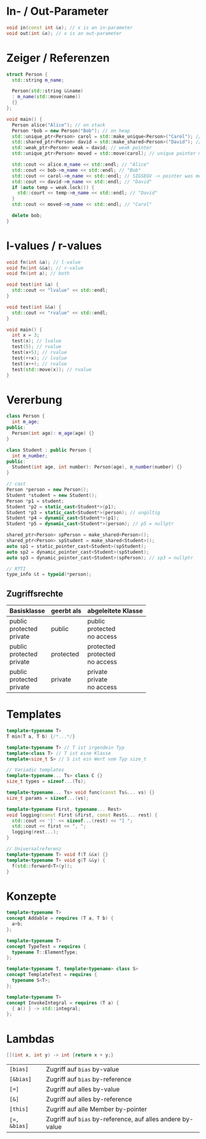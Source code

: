 # In- / Out-Parameter

```c++
void in(const int &x); // x is an in-parameter
void out(int &x); // x is an out-parameter
```

# Zeiger / Referenzen

```c++
struct Person {
  std::string m_name;

  Person(std::string &&name)
  : m_name(std::move(name))
  {}
};

void main() {
  Person alice("Alice"); // on stack
  Person *bob = new Person("Bob"); // on heap
  std::unique_ptr<Person> carol = std::make_unique<Person>("Carol"); // unique pointer
  std::shared_ptr<Person> david = std::make_shared<Person>("David"); // shared pointer
  std::weak_ptr<Person> weak = david; // weak pointer
  std::unique_ptr<Person> moved = std::move(carol); // unique pointer moved from carol

  std::cout << alice.m_name << std::endl; // "Alice"
  std::cout << bob->m_name << std::endl; // "Bob"
  std::cout << carol->m_name << std::endl; // SIGSEGV -> pointer was moved
  std::cout << david->m_name << std::endl; // "David"
  if (auto temp = weak.lock()) {
    std::court << temp->m_name << std::endl; // "David"
  }
  std::cout << moved->m_name << std::endl; // "Carol"

  delete bob;
}
```

# l-values / r-values

```c++
void fn(int &a); // l-value
void fn(int &&a); // r-value
void fn(int a); // both

void test(int &a) {
  std::cout << "lvalue" << std::endl;
}

void test(int &&a) {
  std::cout << "rvalue" << std::endl;
}

void main() {
  int x = 3;
  test(x); // lvalue
  test(5); // rvalue
  test(x+5); // rvalue
  test(++x); // lvalue
  test(x++); // rvalue
  test(std::move(x)); // rvalue
}
```

# Vererbung

```c++
class Person {
  int m_age;
public:
  Person(int age): m_age(age) {}
}

class Student : public Person {
  int m_number;
public:
  Student(int age, int number): Person(age), m_number(number) {}
}

// cast
Person *person = new Person();
Student *student = new Student();
Person *p1 = student;
Student *p2 = static_cast<Student*>(p1);
Student *p3 = static_cast<Student*>(person); // ungültig
Student *p4 = dynamic_cast<Student*>(p1);
Student *p5 = dynamic_cast<Student*>(person); // p5 = nullptr

shared_ptr<Person> spPerson = make_shared<Person>();
shared_ptr<Person> spStudent = make_shared<Student>();
auto sp1 = static_pointer_cast<Student>(spStudent);
auto sp2 = dynamic_pointer_cast<Student>(spStudent);
auto sp3 = dynamic_pointer_cast<Student>(spPerson); // sp3 = nullptr

// RTTI
type_info &t = typeid(*person);
```

## Zugriffsrechte

| Basisklasse | geerbt als | abgeleitete Klasse |
| - | - | - |
| public<br>protected<br>private | public | public<br>protected<br>no access |
| public<br>protected<br>private | protected | protected<br>protected<br>no access |
| public<br>protected<br>private | private | private<br>private<br>no access |

# Templates

```c++
template<typename T>
T min(T a, T b) {/*...*/}

template<typename T> // T ist irgendein Typ
template<class T> // T ist eine Klasse
template<size_t S> // S ist ein Wert vom Typ size_t

// Variadic templates
template<typename... Ts> class C {}
size_t types = sizeof...(Ts);

template<typename... Ts> void func(const Ts&... vs) {}
size_t params = sizeof...(vs);

template<typename First, typename... Rest>
void logging(const First &first, const Rest&... rest) {
  std::cout << '[' << sizeof...(rest) << "] ";
  std::cout << first << ", ";
  logging(rest...);
}

// Universalreferenz
template<typename T> void f(T &&x) {}
template<typename T> void g(T &&y) {
  f(std::forward<T>(y));
}
```

# Konzepte

```c++
template<typename T>
concept Addable = requires (T a, T b) {
  a+b;
};

template<typename T>
concept TypeTest = requires {
  typename T::ElementType;
};

template<typename T, template<typename> class S>
concept TemplateTest = requires {
  typename S<T>;
};

template<typename T>
concept InvokeIntegral = requires (T a) {
  { a() } -> std::integral;
};
```

# Lambdas

```c++
[](int x, int y) -> int {return x + y;}
```

| | |
| - | - |
| `[bias]` | Zugriff auf `bias` by-value |
| `[&bias]` | Zugriff auf `bias` by-reference |
| `[=]` | Zugriff auf alles by-value |
| `[&]` | Zugriff auf alles by-reference |
| `[this]` | Zugriff auf alle Member by-pointer |
| `[=, &bias]` | Zugriff auf `bias` by-reference, auf alles andere by-value |
